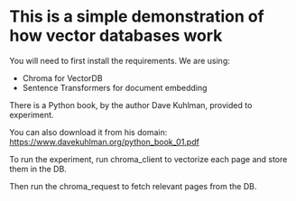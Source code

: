 # This is a simple demonstration of how vector databases work


You will need to first install the requirements. We are using:
- Chroma for VectorDB
- Sentence Transformers for document embedding

There is a Python book, by the author Dave Kuhlman, provided to experiment.

You can also download it from his domain: https://www.davekuhlman.org/python_book_01.pdf

To run the experiment, run chroma_client to vectorize each page and store them in the DB.

Then run the chroma_request to fetch relevant pages from the DB.
